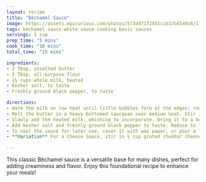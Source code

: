 ```yaml
---
layout: recipe
title: "Béchamel Sauce"
image: https://assets.epicurious.com/photos/573dd7172931ccb32b4540c6/1:1/w_2560%2Cc_limit/shutterstock_255028507.jpg
tags: béchamel sauce white sauce cooking basic sauces
servings: 1 cup
prep_time: "5 mins"
cook_time: "10 mins"
total_time: "15 mins"

ingredients:
- 2 Tbsp. unsalted butter
- 2 Tbsp. all-purpose flour
- 1¼ cups whole milk, heated
- Kosher salt, to taste
- Freshly ground black pepper, to taste

directions:
- Warm the milk on low heat until little bubbles form at the edges; remove from heat.
- Melt the butter in a heavy-bottomed saucepan over medium heat. Stir in the flour and cook, stirring constantly, until the paste cooks and bubbles a bit, about 2 minutes, without letting it brown.
- Slowly add the heated milk, whisking to incorporate. Bring it to a boil, stirring constantly, as the sauce thickens.
- Add kosher salt and freshly ground black pepper to taste. Reduce to low heat, and cook, stirring, for another 2–3 minutes. Remove from the heat.
- To cool the sauce for later use, cover it with wax paper, or pour a layer of milk over it to prevent a skin from forming. Refrigerate for up to 3 days.
- **Variation** For a Cheese Sauce, stir in ½ cup grated cheddar cheese during the last 2 minutes of cooking, along with a pinch of cayenne pepper.

---
```

This classic Béchamel sauce is a versatile base for many dishes, perfect for adding creaminess and flavor. Enjoy this foundational recipe to enhance your meals!
